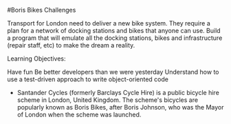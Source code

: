 #Boris Bikes Challenges

Transport for London need to deliver a new bike system. They require a plan for a network of docking stations and bikes that anyone can use. Build a program that will emulate all the docking stations, bikes and infrastructure (repair staff, etc) to make the dream a reality.

Learning Objectives:

Have fun
Be better developers than we were yesterday
Understand how to use a test-driven approach to write object-oriented code

- Santander Cycles (formerly Barclays Cycle Hire) is a public bicycle hire scheme in London, United Kingdom. The scheme's bicycles are popularly known as Boris Bikes, after Boris Johnson, who was the Mayor of London when the scheme was launched.
